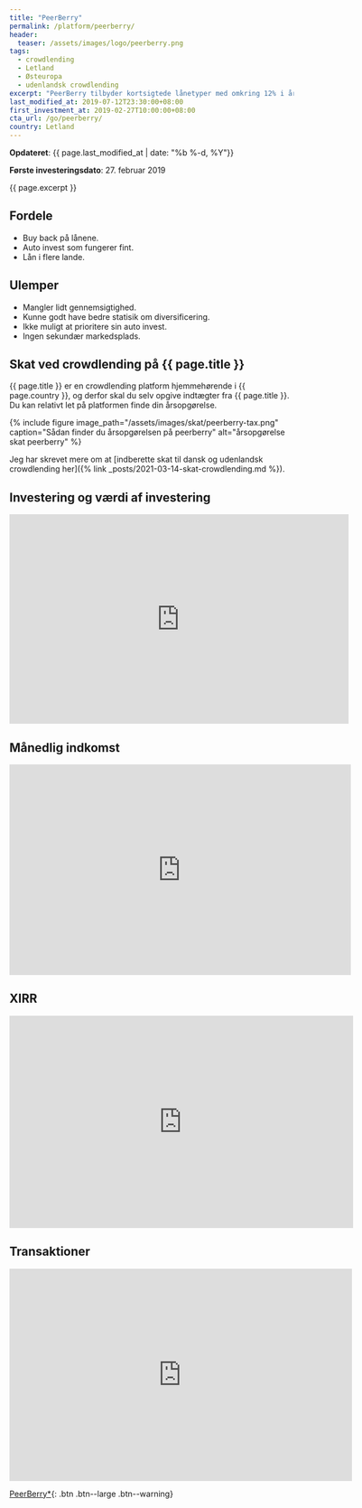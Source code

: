 ```yaml
---
title: "PeerBerry"
permalink: /platform/peerberry/
header:
  teaser: /assets/images/logo/peerberry.png
tags:
  - crowdlending
  - Letland
  - Østeuropa
  - udenlandsk crowdlending
excerpt: "PeerBerry tilbyder kortsigtede lånetyper med omkring 12% i årligt afkast og buy back garanti. Alternativ til Mintos."
last_modified_at: 2019-07-12T23:30:00+08:00
first_investment_at: 2019-02-27T10:00:00+08:00
cta_url: /go/peerberry/
country: Letland
---
```


**Opdateret**: {{ page.last_modified_at | date: "%b %-d, %Y"}}

**Første investeringsdato**: 27. februar 2019

{{ page.excerpt }}

## Fordele

- Buy back på lånene.
- Auto invest som fungerer fint.
- Lån i flere lande.

## Ulemper

- Mangler lidt gennemsigtighed.
- Kunne godt have bedre statisik om diversificering.
- Ikke muligt at prioritere sin auto invest.
- Ingen sekundær markedsplads.

## Skat ved crowdlending på {{ page.title }}

{{ page.title }} er en crowdlending platform hjemmehørende i {{ page.country }}, og derfor skal du selv opgive indtægter fra {{ page.title }}. Du kan relativt let på platformen finde din årsopgørelse.

{% include figure image_path="/assets/images/skat/peerberry-tax.png" caption="Sådan finder du årsopgørelsen på peerberry" alt="årsopgørelse skat peerberry" %}

Jeg har skrevet mere om at [indberette skat til dansk og udenlandsk crowdlending her]({% link _posts/2021-03-14-skat-crowdlending.md %}).

## Investering og værdi af investering

<iframe width="601" height="371" seamless frameborder="0" scrolling="no" src="https://docs.google.com/spreadsheets/d/e/2PACX-1vQKZZbdj1cM5A4yCXjtjhxowXHoMhioXI-OR-mEPmmGgqQhcSr250VUM8SGVvRkWZziWUYleizmqAC2/pubchart?oid=1615233694&amp;format=image"></iframe>

## Månedlig indkomst

<iframe width="605" height="373" seamless frameborder="0" scrolling="no" src="https://docs.google.com/spreadsheets/d/e/2PACX-1vQKZZbdj1cM5A4yCXjtjhxowXHoMhioXI-OR-mEPmmGgqQhcSr250VUM8SGVvRkWZziWUYleizmqAC2/pubchart?oid=446791439&amp;format=image"></iframe>

## XIRR

<iframe width="609" height="376" seamless frameborder="0" scrolling="no" src="https://docs.google.com/spreadsheets/d/e/2PACX-1vQKZZbdj1cM5A4yCXjtjhxowXHoMhioXI-OR-mEPmmGgqQhcSr250VUM8SGVvRkWZziWUYleizmqAC2/pubchart?oid=221523492&amp;format=image"></iframe>

## Transaktioner

<iframe width="607" height="376" seamless frameborder="0" scrolling="no" src="https://docs.google.com/spreadsheets/d/e/2PACX-1vQKZZbdj1cM5A4yCXjtjhxowXHoMhioXI-OR-mEPmmGgqQhcSr250VUM8SGVvRkWZziWUYleizmqAC2/pubchart?oid=1868241550&amp;format=image"></iframe>

[PeerBerry\*](/go/peerberry/){: .btn .btn--large .btn--warning}
